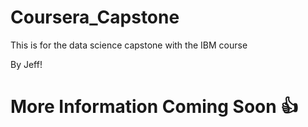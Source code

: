 # Coursera_Capstone
This is for the data science capstone with the IBM course

By Jeff!



# More Information Coming Soon :+1:
